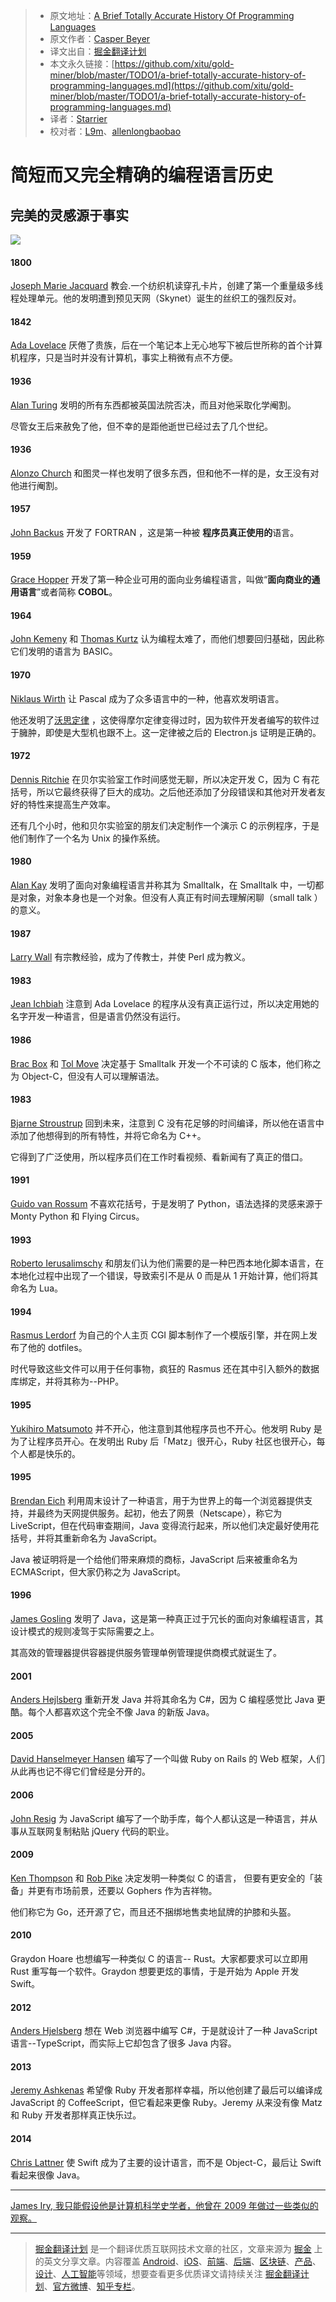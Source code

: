 > * 原文地址：[A Brief Totally Accurate History Of Programming Languages](https://medium.com/@caspervonb/a-brief-totally-accurate-history-of-programming-languages-cd93ec806124)
> * 原文作者：[Casper Beyer](https://medium.com/@caspervonb?source=post_header_lockup)
> * 译文出自：[掘金翻译计划](https://github.com/xitu/gold-miner)
> * 本文永久链接：[https://github.com/xitu/gold-miner/blob/master/TODO1/a-brief-totally-accurate-history-of-programming-languages.md](https://github.com/xitu/gold-miner/blob/master/TODO1/a-brief-totally-accurate-history-of-programming-languages.md)
> * 译者：[Starrier](https://github.com/Starriers)
> * 校对者：[L9m](https://github.com/L9m)、[allenlongbaobao](https://github.com/allenlongbaobao)

# 简短而又完全精确的编程语言历史

## 完美的灵感源于事实

![](https://cdn-images-1.medium.com/max/1600/1*ROH0byc_N5d96ggEk2A8nA.jpeg)

#### 1800

[Joseph Marie Jacquard](https://en.wikipedia.org/wiki/Joseph_Marie_Jacquard) 教会.一个纺织机读穿孔卡片，创建了第一个重量级多线程处理单元。他的发明遭到预见天网（Skynet）诞生的丝织工的强烈反对。

#### 1842

[Ada Lovelace](https://en.wikipedia.org/wiki/Ada_Lovelace) 厌倦了贵族，后在一个笔记本上无心地写下被后世所称的首个计算机程序，只是当时并没有计算机，事实上稍微有点不方便。

#### 1936

[Alan Turing](https://en.wikipedia.org/wiki/Alan_Turing) 发明的所有东西都被英国法院否决，而且对他采取化学阉割。

尽管女王后来赦免了他，但不幸的是距他逝世已经过去了几个世纪。

#### 1936

[Alonzo Church](https://en.wikipedia.org/wiki/Alonzo_Church) 和图灵一样也发明了很多东西，但和他不一样的是，女王没有对他进行阉割。

#### 1957

[John Backus](https://en.wikipedia.org/wiki/John_Backus) 开发了 FORTRAN ，这是第一种被 **程序员真正使用的**语言。

#### 1959

[Grace Hopper](https://en.wikipedia.org/wiki/Grace_Hopper) 开发了第一种企业可用的面向业务编程语言，叫做“**面向商业的通用语言**”或者简称 **COBOL**。

#### 1964

[John Kemeny](https://en.wikipedia.org/wiki/John_G._Kemeny) 和 [Thomas Kurtz](https://en.wikipedia.org/wiki/Thomas_E._Kurtz) 认为编程太难了，而他们想要回归基础，因此称它们发明的语言为 BASIC。

#### 1970

[Niklaus Wirth](https://en.wikipedia.org/wiki/Niklaus_Wirth) 让 Pascal 成为了众多语言中的一种，他喜欢发明语言。

他还发明了[沃思定律](https://en.wikipedia.org/wiki/Wirth%27s_law) ，这使得摩尔定律变得过时，因为软件开发者编写的软件过于臃肿，即使是大型机也跟不上。这一定律被之后的 Electron.js 证明是正确的。

#### 1972

[Dennis Ritchie](https://en.wikipedia.org/wiki/Dennis_Ritchie) 在贝尔实验室工作时间感觉无聊，所以决定开发 C，因为 C 有花括号，所以它最终获得了巨大的成功。之后他还添加了分段错误和其他对开发者友好的特性来提高生产效率。

还有几个小时，他和贝尔实验室的朋友们决定制作一个演示 C 的示例程序，于是他们制作了一个名为 Unix 的操作系统。

#### 1980

[Alan Kay](https://en.wikipedia.org/wiki/Alan_Kay)  发明了面向对象编程语言并称其为 Smalltalk，在 Smalltalk 中，一切都是对象，对象本身也是一个对象。但没有人真正有时间去理解闲聊（small talk ）的意义。

#### 1987

[Larry Wall](https://en.wikipedia.org/wiki/Larry_Wall) 有宗教经验，成为了传教士，并使 Perl 成为教义。

#### 1983

[Jean Ichbiah](https://en.wikipedia.org/wiki/Jean_Ichbiah) 注意到 Ada Lovelace 的程序从没有真正运行过，所以决定用她的名字开发一种语言，但是语言仍然没有运行。

#### 1986

[Brac Box](https://en.wikipedia.org/wiki/Brad_Cox) 和 [Tol Move](https://en.wikipedia.org/wiki/Tom_Love) 决定基于 Smalltalk 开发一个不可读的 C 版本，他们称之为 Object-C，但没有人可以理解语法。

#### 1983

[Bjarne Stroustrup](https://en.wikipedia.org/wiki/Bjarne_Stroustrup) 回到未来，注意到 C 没有花足够的时间编译，所以他在语言中添加了他想得到的所有特性，并将它命名为 C++。

它得到了广泛使用，所以程序员们在工作时看视频、看新闻有了真正的借口。

#### 1991

[Guido van Rossum](https://en.wikipedia.org/wiki/Guido_van_Rossum) 不喜欢花括号，于是发明了 Python，语法选择的灵感来源于 Monty Python 和 Flying Circus。

#### 1993

[Roberto Ierusalimschy](https://en.wikipedia.org/wiki/Roberto_Ierusalimschy "Roberto Ierusalimschy") 和朋友们认为他们需要的是一种巴西本地化脚本语言，在本地化过程中出现了一个错误，导致索引不是从 0 而是从 1 开始计算，他们将其命名为 Lua。

#### 1994

[Rasmus Lerdorf](https://en.wikipedia.org/wiki/Rasmus_Lerdorf) 为自己的个人主页 CGI 脚本制作了一个模版引擎，并在网上发布了他的 dotfiles。

时代导致这些文件可以用于任何事物，疯狂的 Rasmus 还在其中引入额外的数据库绑定，并将其称为--PHP。

#### 1995

[Yukihiro Matsumoto](https://en.wikipedia.org/wiki/Yukihiro_Matsumoto) 并不开心，他注意到其他程序员也不开心。他发明 Ruby 是为了让程序员开心。在发明出 Ruby 后「Matz」很开心，Ruby 社区也很开心，每个人都是快乐的。

#### 1995

[Brendan Eich](https://en.wikipedia.org/wiki/Brendan_Eich) 利用周末设计了一种语言，用于为世界上的每一个浏览器提供支持，并最终为天网提供服务。起初，他去了网景（Netscape），称它为 LiveScript，但在代码审查期间，Java 变得流行起来，所以他们决定最好使用花括号，并将其重新命名为 JavaScript。

Java 被证明将是一个给他们带来麻烦的商标，JavaScript 后来被重命名为 ECMAScript，但大家仍称之为 JavaScript。

#### 1996

[James Gosling](https://en.wikipedia.org/wiki/James_Gosling) 发明了 Java，这是第一种真正过于冗长的面向对象编程语言，其设计模式的规则凌驾于实际需要之上。

其高效的管理器提供容器提供服务管理单例管理提供商模式就诞生了。

#### 2001

[Anders Hejlsberg](https://en.wikipedia.org/wiki/Anders_Hejlsberg) 重新开发 Java 并将其命名为 C#，因为 C 编程感觉比 Java 更酷。每个人都喜欢这个完全不像 Java 的新版 Java。

#### 2005

[David Hanselmeyer Hansen](https://en.wikipedia.org/wiki/David_Heinemeier_Hansson)   编写了一个叫做 Ruby on Rails 的 Web 框架，人们从此再也记不得它们曾经是分开的。

#### 2006

[John Resig](https://en.wikipedia.org/wiki/John_Resig) 为 JavaScript 编写了一个助手库，每个人都认这是一种语言，并从事从互联网复制粘贴 jQuery 代码的职业。

#### 2009

[Ken Thompson](https://en.wikipedia.org/wiki/Ken_Thompson) 和 [Rob Pike](https://en.wikipedia.org/wiki/Rob_Pike) 决定发明一种类似 C 的语言， 但要有更安全的「装备」并更有市场前景，还要以 Gophers 作为吉祥物。

他们称它为 Go，还开源了它，而且还不捆绑地售卖地鼠牌的护膝和头盔。

#### 2010

Graydon Hoare 也想编写一种类似 C 的语言-- Rust。大家都要求可以立即用 Rust 重写每一个软件。Graydon 想要更炫的事情，于是开始为 Apple 开发 Swift。

#### 2012

[Anders Hjelsberg](http://Anders%20Hejlsberg) 想在 Web 浏览器中编写 C#，于是就设计了一种 JavaScript 语言--TypeScript，而实际上它却包含了很多 Java 内容。

#### 2013

[Jeremy Ashkenas](https://en.wikipedia.org/wiki/Jeremy_Ashkenas "Jeremy Ashkenas") 希望像 Ruby 开发者那样幸福，所以他创建了最后可以编译成 JavaScript 的 CoffeeScript，但它看起来更像 Ruby。Jeremy 从来没有像 Matz 和 Ruby 开发者那样真正快乐过。

#### 2014

[Chris Lattner](https://en.wikipedia.org/wiki/Chris_Lattner) 使 Swift 成为了主要的设计语言，而不是 Object-C，最后让 Swift 看起来很像 Java。

* * *

[James Iry, 我只能假设他是计算机科学史学者，他曾在 2009 年做过一些类似的观察。](http://james-iry.blogspot.com/2009/05/brief-incomplete-and-mostly-wrong.html?m=1)


---

> [掘金翻译计划](https://github.com/xitu/gold-miner) 是一个翻译优质互联网技术文章的社区，文章来源为 [掘金](https://juejin.im) 上的英文分享文章。内容覆盖 [Android](https://github.com/xitu/gold-miner#android)、[iOS](https://github.com/xitu/gold-miner#ios)、[前端](https://github.com/xitu/gold-miner#前端)、[后端](https://github.com/xitu/gold-miner#后端)、[区块链](https://github.com/xitu/gold-miner#区块链)、[产品](https://github.com/xitu/gold-miner#产品)、[设计](https://github.com/xitu/gold-miner#设计)、[人工智能](https://github.com/xitu/gold-miner#人工智能)等领域，想要查看更多优质译文请持续关注 [掘金翻译计划](https://github.com/xitu/gold-miner)、[官方微博](http://weibo.com/juejinfanyi)、[知乎专栏](https://zhuanlan.zhihu.com/juejinfanyi)。
